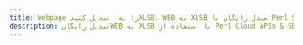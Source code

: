 ---title: Webpage را به  تبدیل کنیدXLSB، WEB به XLSB مبدل رایگان یا Perl SDKdescription: تبدیل رایگانWEB به XLSB با استفاده از Perl Cloud APIs & SDK همچنین اسناد PDF را در Cloud ایجاد، ویرایش و رندر کنید.---